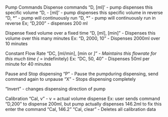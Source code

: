 Pump Commands 
Dispense commands
“D, [ml]’ - pump dispenses this specific volume
“D, - [ml]’ - pump dispenses this specific volume in reverse
“D, *” - pump will continuously run
“D, *” - pump will continuously run in reverse
Ex; “D,200” - dispenses 200 ml

Dispense fixed volume over a fixed time
“D, [ml], [min]” - Dispenses this volume over this many minutes
Ex: “D, 2000, 10” - Dispenses 2000ml over 10 minutes

Constant Flow Rate
“DC, [ml/min], [min or *]” - Maintains this flowrate for this much time (* =  indefinitely)
Ex: “DC, 50, 40” - Dispenses 50ml per minute for 40 minutes

Pause and Stop dispensing
“P” - Pause the pumpduring dispensing, send command again to unpause
“X” - Stops dispensing completely

“Invert” - changes dispensing direction of pump

Calibration
“Cal, v” - v = actual volume dispense
Ex: user sends command “D,200” to dispense 200ml, but pump actually dispenses 146.2ml to fix this enter the command “Cal, 146.2”
“Cal, clear” - Deletes all calibration data
